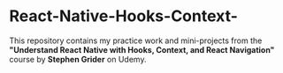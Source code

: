 # React-Native-Hooks-Context-
This repository contains my practice work and mini-projects from the **"Understand React Native with Hooks, Context, and React Navigation"** course by **Stephen Grider** on Udemy. 
